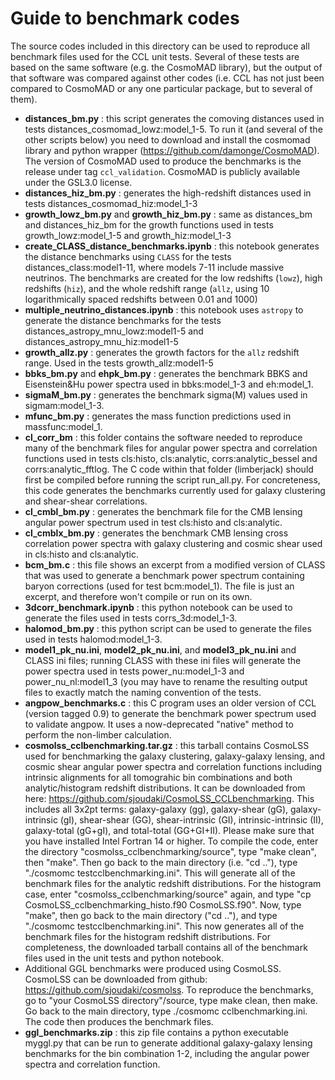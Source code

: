 # Guide to benchmark codes

The source codes included in this directory can be used to reproduce all benchmark files used for the CCL unit tests. Several of these tests are based on the same software (e.g. the CosmoMAD library), but the output of that software was compared against other codes (i.e. CCL has not just been compared to CosmoMAD or any one particular package, but to several of them).

* **distances_bm.py** : this script generates the comoving distances used in tests distances_cosmomad_lowz:model_1-5. To run it (and several of the other scripts below) you need to download and install the cosmomad library and python wrapper (https://github.com/damonge/CosmoMAD). The version of CosmoMAD used to produce the benchmarks is the release under tag `ccl_validation`. CosmoMAD is publicly available under the GSL3.0 license.
* **distances_hiz_bm.py** : generates the high-redshift distances used in tests distances_cosmomad_hiz:model_1-3
* **growth_lowz_bm.py** and **growth_hiz_bm.py** : same as distances_bm and distances_hiz_bm for the growth functions used in tests growth_lowz:model_1-5 and growth_hiz:model_1-3
* **create_CLASS_distance_benchmarks.ipynb** : this notebook generates the distance benchmarks using `CLASS` for the tests distances_class:model1-11, where models 7-11 include massive neutrinos. The benchmarks are created for the low redshifts (`lowz`), high redshifts (`hiz`), and the whole redshift range (`allz`, using 10 logarithmically spaced redshifts between 0.01 and 1000)
* **multiple_neutrino_distances.ipynb** : this notebook uses `astropy` to generate the distance benchmarks for the tests distances_astropy_mnu_lowz:model1-5 and distances_astropy_mnu_hiz:model1-5
* **growth_allz.py** : generates the growth factors for the `allz` redshift range. Used in the tests growth_allz:model1-5
* **bbks_bm.py** and **ehpk_bm.py** : generates the benchmark BBKS and Eisenstein&Hu power spectra used in bbks:model_1-3 and eh:model_1.
* **sigmaM_bm.py** : generates the benchmark sigma(M) values used in sigmam:model_1-3.
* **mfunc_bm.py** : generates the mass function predictions used in massfunc:model_1.
* **cl_corr_bm** : this folder contains the software needed to reproduce many of the benchmark files for angular power spectra and correlation functions used in tests cls:histo, cls:analytic, corrs:analytic_bessel and corrs:analytic_fftlog. The C code within that folder (limberjack) should first be compiled before running the script run_all.py. For concreteness, this code generates the benchmarks currently used for galaxy clustering and shear-shear correlations.
* **cl_cmbl_bm.py** : generates the benchmark file for the CMB lensing angular power spectrum used in test cls:histo and cls:analytic.
* **cl_cmblx_bm.py** : generates the benchmark CMB lensing cross correlation power spectra with galaxy clustering and cosmic shear used in cls:histo and cls:analytic. 
* **bcm_bm.c** : this file shows an excerpt from a modified version of CLASS that was used to generate a benchmark power spectrum containing baryon corrections (used for test bcm:model_1). The file is just an excerpt, and therefore won't compile or run on its own.
* **3dcorr_benchmark.ipynb** : this python notebook can be used to generate the files used in tests corrs_3d:model_1-3.
* **halomod_bm.py** : this python script can be used to generate the files used in tests halomod:model_1-3.
* **model1_pk_nu.ini**, **model2_pk_nu.ini**, and **model3_pk_nu.ini** and CLASS ini files; running CLASS with these ini files will generate the power spectra used in tests power_nu:model_1-3 and power_nu_nl:model1_3 (you may have to rename the resulting output files to exactly match the naming convention of the tests.
* **angpow_benchmarks.c** : this C program uses an older version of CCL (version tagged 0.9) to generate the benchmark power spectrum used to validate angpow. It uses a now-deprecated "native" method to perform the non-limber calculation.
* **cosmolss_cclbenchmarking.tar.gz** : this tarball contains CosmoLSS used for benchmarking the galaxy clustering, galaxy-galaxy lensing, and cosmic shear angular power spectra and correlation functions including intrinsic alignments for all tomograhic bin combinations and both analytic/histogram redshift distributions. It can be downloaded from here: https://github.com/sjoudaki/CosmoLSS_CCLbenchmarking. This includes all 3x2pt terms: galaxy-galaxy (gg), galaxy-shear (gG), galaxy-intrinsic (gI), shear-shear (GG), shear-intrinsic (GI), intrinsic-intrinsic (II), galaxy-total (gG+gI), and total-total (GG+GI+II). Please make sure that you have installed Intel Fortran 14 or higher. To compile the code, enter the directory "cosmolss_cclbenchmarking/source", type "make clean", then "make". Then go back to the main directory (i.e. "cd .."), type "./cosmomc testcclbenchmarking.ini". This will generate all of the benchmark files for the analytic redshift distributions. For the histogram case, enter "cosmolss_cclbenchmarking/source" again, and type "cp CosmoLSS_cclbenchmarking_histo.f90 CosmoLSS.f90". Now, type "make", then go back to the main directory ("cd .."), and type "./cosmomc testcclbenchmarking.ini". This now generates all of the benchmark files for the histogram redshift distributions. For completeness, the downloaded tarball contains all of the benchmark files used in the unit tests and python notebook.
* Additional GGL benchmarks were produced using CosmoLSS. CosmoLSS can be downloaded from github: https://github.com/sjoudaki/cosmolss. To reproduce the benchmarks, go to "your CosmoLSS directory"/source, type make clean, then make. Go back to the main directory, type ./cosmomc cclbenchmarking.ini. The code then produces the benchmark files.
* **ggl_benchmarks.zip** : this zip file contains a python executable myggl.py that can be run to generate additional galaxy-galaxy lensing benchmarks for the bin combination 1-2, including the angular power spectra and correlation function. 
